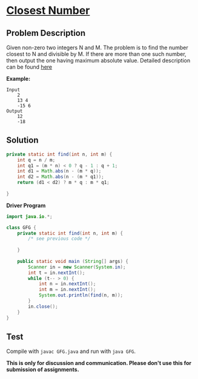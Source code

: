 # [Closest Number][title]

## Problem Description

Given non-zero two integers N and M. The problem is to find the number closest to N and divisible by M. If there are more than one such number, then output the one having maximum absolute value. Detailed description can be found [here][title]

**Example:**

```
Input
	2
    13 4
    -15 6
Output
	12
    -18
```

## Solution

```java
private static int find(int n, int m) {
    int q = n / m;
    int q1 = (m * n) < 0 ? q - 1 : q + 1;
    int d1 = Math.abs(n - (m * q));
    int d2 = Math.abs(n - (m * q1));
    return (d1 < d2) ? m * q : m * q1;
    
}
```

**Driver Program**

```java
import java.io.*;

class GFG {
    private static int find(int n, int m) {
        /* see previous code */
        
    }
    
    public static void main (String[] args) {
        Scanner in = new Scanner(System.in);
        int t = in.nextInt();
        while (t-- > 0) {
            int n = in.nextInt();
            int m = in.nextInt();
            System.out.println(find(n, m));
        }
        in.close();
    }
}
```

## Test

Compile with `javac GFG.java` and run with `java GFG`.


**This is only for discussion and communication. Please don't use this for submission of assignments.**

[title]: https://practice.geeksforgeeks.org/problems/closest-number/0/